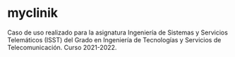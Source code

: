 # myclinik
Caso de uso realizado para la asignatura Ingeniería de Sistemas y Servicios Telemáticos (ISST) del Grado en Ingeniería de Tecnologías y Servicios de Telecomunicación. Curso 2021-2022.
